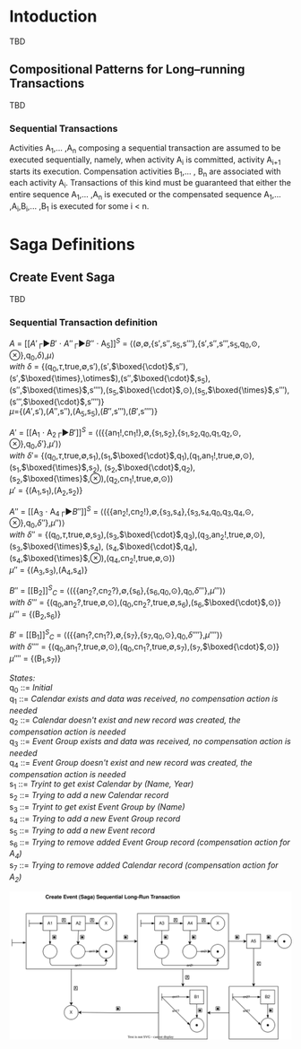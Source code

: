 # Intoduction

TBD

## Compositional Patterns for Long–running Transactions

TBD

### Sequential Transactions

Activities A<sub>1</sub>,... ,A<sub>n</sub> composing a sequential transaction are assumed 
to be executed sequentially, namely, when activity A<sub>i</sub> is committed, 
activity A<sub>i+1</sub> starts its execution. Compensation activities B<sub>1</sub>,... ,
B<sub>n</sub> are associated with each activity A<sub>i</sub>. Transactions of this kind must 
be guaranteed that either the entire sequence A<sub>1</sub>,... ,A<sub>n</sub> is executed or 
the compensated sequence A<sub>1</sub>,... ,A<sub>i</sub>,B<sub>i</sub>,... ,B<sub>1</sub> 
is executed for some i < n.

# Saga Definitions

## Create Event Saga

TBD

### Sequential Transaction definition

$A$ = [[$A'$┌►$B'$ $\cdot$ $A''$┌►$B''$ $\cdot$ A<sub>5</sub>]]<sup>_S_</sup>
= $\langle$($\emptyset$,$\emptyset$,{s$'$,s$''$,s<sub>5</sub>,s$'''$},{s$'$,s$''$,s$'''$,s<sub>5</sub>,q<sub>0</sub>,$\odot,\otimes$},q<sub>0</sub>,$\delta$),$\mu$$\rangle$</br>
_with_ $\delta$ = {(q<sub>0</sub>,$\tau$,true,$\emptyset$,s$'$),(s$'$,$\boxed{\cdot}$,s$''$),(s$'$,$\boxed{\times},\otimes$),(s$''$,$\boxed{\cdot}$,s<sub>5</sub>),(s$''$,$\boxed{\times}$,s$''''$),(s<sub>5</sub>,$\boxed{\cdot}$,$\odot$),(s<sub>5</sub>,$\boxed{\times}$,s$'''$),(s$'''$,$\boxed{\cdot}$,s$''''$)}</br>
$\mu$={($A'$,s$'$),($A''$,s$''$),(A<sub>5</sub>,s<sub>5</sub>),($B''$,s$'''$),($B'$,s$''''$)}

$A'$ = [[A<sub>1</sub> $\cdot$ A<sub>2</sub>┌►$B'$]]<sup>_S_</sup> 
= $\langle$({{an<sub>1</sub>!,cn<sub>1</sub>!},$\emptyset$,{s<sub>1</sub>,s<sub>2</sub>},{s<sub>1</sub>,s<sub>2</sub>,q<sub>0</sub>,q<sub>1</sub>,q<sub>2</sub>,$\odot,\otimes$},q<sub>0</sub>,$\delta'$},$\mu'$)$\rangle$ </br>
_with_ $\delta'$= {(q<sub>0</sub>,$\tau$,true,$\emptyset$,s<sub>1</sub>),(s<sub>1</sub>,$\boxed{\cdot}$,q<sub>1</sub>),(q<sub>1</sub>,an<sub>1</sub>!,true,$\emptyset$,$\odot$),(s<sub>1</sub>,$\boxed{\times}$,s<sub>2</sub>), (s<sub>2</sub>,$\boxed{\cdot}$,q<sub>2</sub>),(s<sub>2</sub>,$\boxed{\times}$,$\otimes$),(q<sub>2</sub>,cn<sub>1</sub>!,true,$\emptyset$,$\odot$))</br>
$\mu'$ = {(A<sub>1</sub>,s<sub>1</sub>),(A<sub>2</sub>,s<sub>2</sub>)}

$A''$ = [[A<sub>3</sub> $\cdot$ A<sub>4</sub>┌►$B''$]]<sup>_S_</sup> 
= $\langle$({{an<sub>2</sub>!,cn<sub>2</sub>!},$\emptyset$,{s<sub>3</sub>,s<sub>4</sub>},{s<sub>3</sub>,s<sub>4</sub>,q<sub>0</sub>,q<sub>3</sub>,q<sub>4</sub>,$\odot,\otimes$},q<sub>0</sub>,$\delta''$},$\mu''$)$\rangle$ </br>
_with_ $\delta''$ = {(q<sub>0</sub>,$\tau$,true,$\emptyset$,s<sub>3</sub>),(s<sub>3</sub>,$\boxed{\cdot}$,q<sub>3</sub>),(q<sub>3</sub>,an<sub>2</sub>!,true,$\emptyset$,$\odot$),(s<sub>3</sub>,$\boxed{\times}$,s<sub>4</sub>), (s<sub>4</sub>,$\boxed{\cdot}$,q<sub>4</sub>),(s<sub>4</sub>,$\boxed{\times}$,$\otimes$),(q<sub>4</sub>,cn<sub>2</sub>!,true,$\emptyset$,$\odot$))</br>
$\mu''$ = {(A<sub>3</sub>,s<sub>3</sub>),(A<sub>4</sub>,s<sub>4</sub>)}

$B''$ = [[B<sub>2</sub>]]<sup>_S_</sup><sub>_C_</sub> 
= $\langle$({{an<sub>2</sub>?,cn<sub>2</sub>?},$\emptyset$,{s<sub>6</sub>},{s<sub>6</sub>,q<sub>0</sub>,$\odot$},q<sub>0</sub>,$\delta'''$},$\mu'''$)$\rangle$ </br>
_with_ $\delta'''$ = {(q<sub>0</sub>,an<sub>2</sub>?,true,$\emptyset$,$\odot$),(q<sub>0</sub>,cn<sub>2</sub>?,true,$\emptyset$,s<sub>6</sub>),(s<sub>6</sub>,$\boxed{\cdot}$,$\odot$)}</br>
$\mu'''$ = {(B<sub>2</sub>,s<sub>6</sub>)}

$B'$ = [[B<sub>1</sub>]]<sup>_S_</sup><sub>_C_</sub> 
= $\langle$({{an<sub>1</sub>?,cn<sub>1</sub>?},$\emptyset$,{s<sub>7</sub>},{s<sub>7</sub>,q<sub>0</sub>,$\odot$},q<sub>0</sub>,$\delta''''$},$\mu''''$)$\rangle$ </br>
_with_ $\delta''''$ = {(q<sub>0</sub>,an<sub>1</sub>?,true,$\emptyset$,$\odot$),(q<sub>0</sub>,cn<sub>1</sub>?,true,$\emptyset$,s<sub>7</sub>),(s<sub>7</sub>,$\boxed{\cdot}$,$\odot$)}</br>
$\mu''''$ = {(B<sub>1</sub>,s<sub>7</sub>)}

_States:_</br>
q<sub>0</sub> ::= _Initial_</br>
q<sub>1</sub> ::= _Calendar exists and data was received, no compensation action is needed_</br>
q<sub>2</sub> ::= _Calendar doesn't exist and new record was created, the compensation action is needed_</br>
q<sub>3</sub> ::= _Event Group exists and data was received, no compensation action is needed_</br>
q<sub>4</sub> ::= _Event Group doesn't exist and new record was created, the compensation action is needed_</br>
s<sub>1</sub> ::= _Tryint to get exist Calendar by (Name, Year)_</br>
s<sub>2</sub> ::= _Trying to add a new Calendar record_</br>
s<sub>3</sub> ::= _Tryint to get exist Event Group by (Name)_</br>
s<sub>4</sub> ::= _Trying to add a new Event Group record_</br>
s<sub>5</sub> ::= _Trying to add a new Event record_</br>
s<sub>6</sub> ::= _Trying to remove added Event Group record (compensation action for A<sub>4</sub>)_</br>
s<sub>7</sub> ::= _Trying to remove added Calendar record (compensation action for A<sub>2</sub>)_</br>

![Create Event STD Pattern](https://github.com/romango78/HWA-GARDEN/blob/develop/EventService/HWA-GARDEN-EventService.Domain.Saga/Create%20Event%20LRT.drawio.svg)
